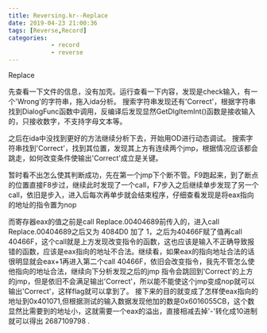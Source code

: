 ```yaml
---
title: Reversing.kr--Replace
date: 2019-04-23 21:00:36
tags: [Reverse,Record]
categories: 
            - record
            - reverse
---
```


Replace 

先查看一下文件的信息，没有加壳。运行查看一下内容，发现是check输入，有一个'Wrong'的字符串，拖入ida分析。
搜索字符串发现还有'Correct'，根据字符串找到DialogFunc函数中调用，反编译后发现显然GetDlgItemInt()函数是接收输入的，只接收数字，不支持字母文本等。

之后在ida中没找到更好的方法继续分析下去，开始用OD进行动态调试。
搜索字符串找到'Correct'，找到其位置，发现其上方有连续两个jmp，根据情况应该都会跳走，如何改变条件使输出'Correct'成立是关键。

暂时看不出怎么使其判断成功，先在第一个jmp下个断不管。F9跑起来，到了断点的位置直接F8步过，继续此时发现了一个call，F7步入之后继续单步发现了另一个call，依旧是步入，进入后每次再单步就会结束程序，仔细查看发现是将eax指向的地址的指令置为nop

而寄存器eax的值之前是call Replace.00404689前传入的，进入call Replace.00404689之后又为 4084D0 加了 1，之后为40466F赋了值再call 40466F，这个call就是上方发现改变指令的函数，这也应该是输入不正确导致报错的函数，应该是eax指向的地址不合法。继续看，如果eax的指向地址合法的话很明显就会eax+1再进入第二个call 40466F，依旧会改变指令，我先不管怎么使他指向的地址合法，继续向下分析发现之后的jmp 指令会跳回到'Correct'的上方的jmp，但是依旧不会满足输出'Correct'，所以能不能使这个jmp变成nop就可以输出'Correct'，这样flag就可以拿到了。
接下来的目的就变成了怎样使eax指向的地址到0x401071,但根据测试的输入数据发现他加的数是0x6016055CB，这个数显然比需要到的地址小，这就需要一个eax的溢出，直接相减去掉'-'转化成10进制就可以得出 2687109798 .


